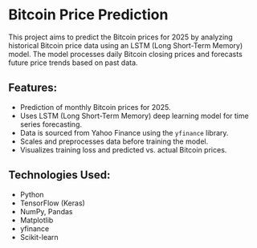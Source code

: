 # Bitcoin Price Prediction

This project aims to predict the Bitcoin prices for 2025 by analyzing historical Bitcoin price data using an LSTM (Long Short-Term Memory) model. The model processes daily Bitcoin closing prices and forecasts future price trends based on past data.

## Features:
- Prediction of monthly Bitcoin prices for 2025.
- Uses LSTM (Long Short-Term Memory) deep learning model for time series forecasting.
- Data is sourced from Yahoo Finance using the `yfinance` library.
- Scales and preprocesses data before training the model.
- Visualizes training loss and predicted vs. actual Bitcoin prices.

## Technologies Used:
- Python
- TensorFlow (Keras)
- NumPy, Pandas
- Matplotlib
- yfinance
- Scikit-learn
  
